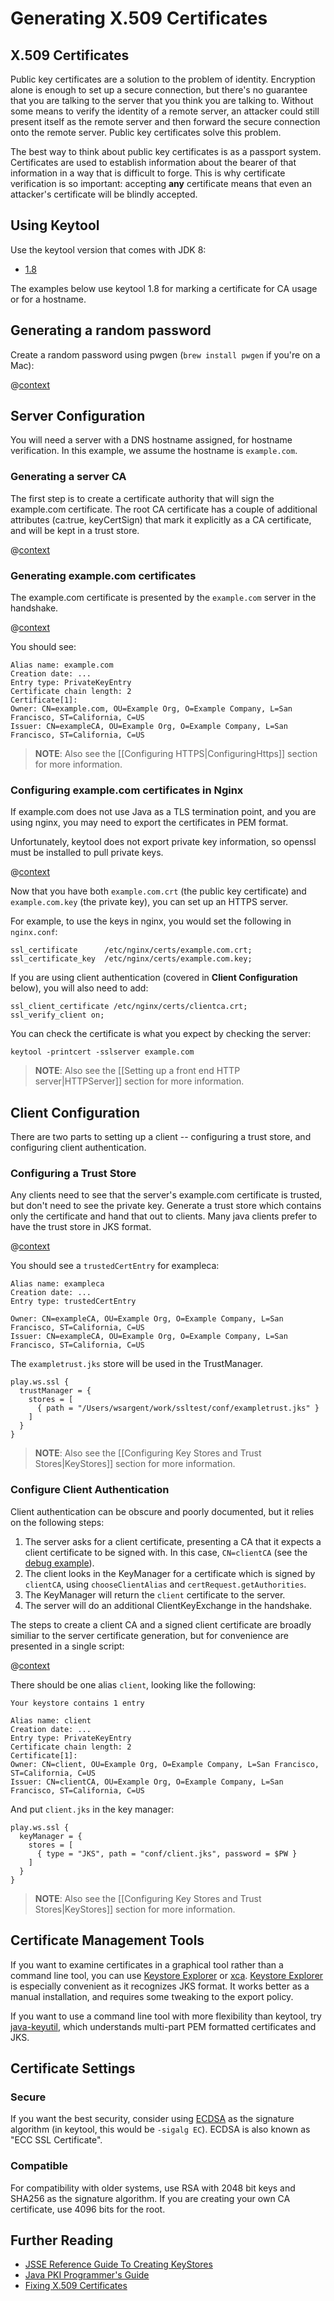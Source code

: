 <!--- Copyright (C) 2009-2016 Typesafe Inc. <http://www.typesafe.com> -->
# Generating X.509 Certificates

## X.509 Certificates

Public key certificates are a solution to the problem of identity.  Encryption alone is enough to set up a secure connection, but there's no guarantee that you are talking to the server that you think you are talking to.  Without some means to verify the identity of a remote server, an attacker could still present itself as the remote server and then forward the secure connection onto the remote server.  Public key certificates solve this problem.

The best way to think about public key certificates is as a passport system. Certificates are used to establish information about the bearer of that information in a way that is difficult to forge. This is why certificate verification is so important: accepting **any** certificate means that even an attacker's certificate will be blindly accepted.

## Using Keytool

Use the keytool version that comes with JDK 8:

* [1.8](https://docs.oracle.com/javase/8/docs/technotes/tools/unix/keytool.html)

The examples below use keytool 1.8 for marking a certificate for CA usage or for a hostname.

## Generating a random password

Create a random password using pwgen (`brew install pwgen` if you're on a Mac):

@[context](code/genpassword.sh)

## Server Configuration

You will need a server with a DNS hostname assigned, for hostname verification.  In this example, we assume the hostname is `example.com`.

### Generating a server CA

The first step is to create a certificate authority that will sign the example.com certificate.  The root CA certificate has a couple of additional attributes (ca:true, keyCertSign) that mark it explicitly as a CA certificate, and will be kept in a trust store.

@[context](code/genca.sh)

### Generating example.com certificates

The example.com certificate is presented by the `example.com` server in the handshake.

@[context](code/genserver.sh)

You should see:

```
Alias name: example.com
Creation date: ...
Entry type: PrivateKeyEntry
Certificate chain length: 2
Certificate[1]:
Owner: CN=example.com, OU=Example Org, O=Example Company, L=San Francisco, ST=California, C=US
Issuer: CN=exampleCA, OU=Example Org, O=Example Company, L=San Francisco, ST=California, C=US
```

> **NOTE**: Also see the [[Configuring HTTPS|ConfiguringHttps]] section for more information.

### Configuring example.com certificates in Nginx

If example.com does not use Java as a TLS termination point, and you are using nginx, you may need to export the certificates in PEM format.

Unfortunately, keytool does not export private key information, so openssl must be installed to pull private keys.

@[context](code/genserverexp.sh)

Now that you have both `example.com.crt` (the public key certificate) and `example.com.key` (the private key), you can set up an HTTPS server.

For example, to use the keys in nginx, you would set the following in `nginx.conf`:

```
ssl_certificate      /etc/nginx/certs/example.com.crt;
ssl_certificate_key  /etc/nginx/certs/example.com.key;
```

If you are using client authentication (covered in **Client Configuration** below), you will also need to add:

```
ssl_client_certificate /etc/nginx/certs/clientca.crt;
ssl_verify_client on;
```

You can check the certificate is what you expect by checking the server:

```
keytool -printcert -sslserver example.com
```

> **NOTE**: Also see the [[Setting up a front end HTTP server|HTTPServer]] section for more information.

## Client Configuration

There are two parts to setting up a client -- configuring a trust store, and configuring client authentication.

### Configuring a Trust Store

Any clients need to see that the server's example.com certificate is trusted, but don't need to see the private key.  Generate a trust store which contains only the certificate and hand that out to clients.  Many java clients prefer to have the trust store in JKS format.

@[context](code/gentruststore.sh)

You should see a `trustedCertEntry` for exampleca:

```
Alias name: exampleca
Creation date: ...
Entry type: trustedCertEntry

Owner: CN=exampleCA, OU=Example Org, O=Example Company, L=San Francisco, ST=California, C=US
Issuer: CN=exampleCA, OU=Example Org, O=Example Company, L=San Francisco, ST=California, C=US
```

The `exampletrust.jks` store will be used in the TrustManager.

```
play.ws.ssl {
  trustManager = {
    stores = [
      { path = "/Users/wsargent/work/ssltest/conf/exampletrust.jks" }
    ]
  }
}
```

> **NOTE**: Also see the [[Configuring Key Stores and Trust Stores|KeyStores]] section for more information.

### Configure Client Authentication

Client authentication can be obscure and poorly documented, but it relies on the following steps:

1. The server asks for a client certificate, presenting a CA that it expects a client certificate to be signed with.  In this case, `CN=clientCA` (see the [debug example](https://docs.oracle.com/javase/8/docs/technotes/guides/security/jsse/ReadDebug.html)).
2. The client looks in the KeyManager for a certificate which is signed by `clientCA`, using `chooseClientAlias` and `certRequest.getAuthorities`.
3. The KeyManager will return the `client` certificate to the server.
4. The server will do an additional ClientKeyExchange in the handshake.

The steps to create a client CA and a signed client certificate are broadly similiar to the server certificate generation, but for convenience are presented in a single script:

@[context](code/genclient.sh)

There should be one alias `client`, looking like the following:

```
Your keystore contains 1 entry

Alias name: client
Creation date: ...
Entry type: PrivateKeyEntry
Certificate chain length: 2
Certificate[1]:
Owner: CN=client, OU=Example Org, O=Example Company, L=San Francisco, ST=California, C=US
Issuer: CN=clientCA, OU=Example Org, O=Example Company, L=San Francisco, ST=California, C=US
```

And put `client.jks` in the key manager:

```
play.ws.ssl {
  keyManager = {
    stores = [
      { type = "JKS", path = "conf/client.jks", password = $PW }
    ]
  }
}
```

> **NOTE**: Also see the [[Configuring Key Stores and Trust Stores|KeyStores]] section for more information.

## Certificate Management Tools

If you want to examine certificates in a graphical tool rather than a command line tool, you can use [Keystore Explorer](http://keystore-explorer.sourceforge.net/) or [xca](https://sourceforge.net/projects/xca/).  [Keystore Explorer](http://keystore-explorer.sourceforge.net/) is especially convenient as it recognizes JKS format.  It works better as a manual installation, and requires some tweaking to the export policy.

If you want to use a command line tool with more flexibility than keytool, try [java-keyutil](https://github.com/use-sparingly/keyutil), which understands multi-part PEM formatted certificates and JKS.

## Certificate Settings

### Secure

If you want the best security, consider using [ECDSA](https://blog.cloudflare.com/ecdsa-the-digital-signature-algorithm-of-a-better-internet) as the signature algorithm (in keytool, this would be `-sigalg EC`). ECDSA is also known as "ECC SSL Certificate".

### Compatible

For compatibility with older systems, use RSA with 2048 bit keys and SHA256 as the signature algorithm.  If you are creating your own CA certificate, use 4096 bits for the root.

## Further Reading

* [JSSE Reference Guide To Creating KeyStores](https://docs.oracle.com/javase/8/docs/technotes/guides/security/jsse/JSSERefGuide.html#CreateKeystore)
* [Java PKI Programmer's Guide](https://docs.oracle.com/javase/8/docs/technotes/guides/security/certpath/CertPathProgGuide.html)
* [Fixing X.509 Certificates](https://tersesystems.com/2014/03/20/fixing-x509-certificates/)
